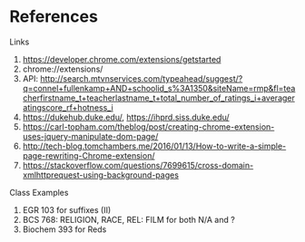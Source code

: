 # References  

Links  
1. https://developer.chrome.com/extensions/getstarted
2. chrome://extensions/
3. API: http://search.mtvnservices.com/typeahead/suggest/?q=connel+fullenkamp+AND+schoolid_s%3A1350&siteName=rmp&fl=teacherfirstname_t+teacherlastname_t+total_number_of_ratings_i+averageratingscore_rf+hotness_i
4. https://dukehub.duke.edu/, https://ihprd.siss.duke.edu/
5. https://carl-topham.com/theblog/post/creating-chrome-extension-uses-jquery-manipulate-dom-page/
6. http://tech-blog.tomchambers.me/2016/01/13/How-to-write-a-simple-page-rewriting-Chrome-extension/
7. https://stackoverflow.com/questions/7699615/cross-domain-xmlhttprequest-using-background-pages


Class Examples 
1. EGR 103 for suffixes (II)
2. BCS 768: RELIGION, RACE, REL: FILM for both N/A and ? 
3. Biochem 393 for Reds 